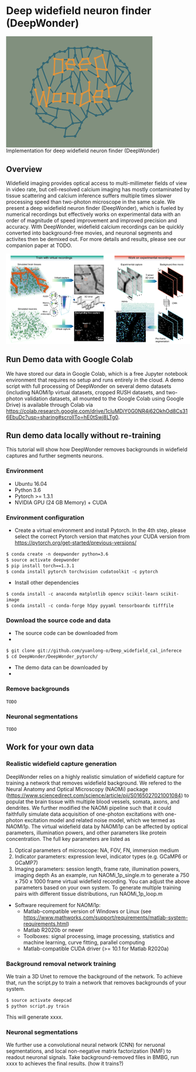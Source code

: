 # Deep widefield neuron finder (DeepWonder)
<img src="img/deepwonder_logo.png" width="400" align="center">
Implementation for deep widefield neuron finder (DeepWonder)

## Overview
Widefield imaging provides optical access to multi-millimeter fields of view in video rate, but cell-resolved calcium imaging has mostly contaminated by tissue scattering and calcium inference suffers multiple times slower processing speed than two-photon microscope in the same scale. We present a deep widefield neuron finder (DeepWonder), which is fueled by numerical recordings but effectively works on experimental data with an order of magnitude of speed improvement and improved precision and accuracy. With DeepWonder, widefield calcium recordings can be quickly converted into background-free movies, and neuronal segments and activites then be demixed out. For more details and results, please see our companion paper at TODO.

<img src="img/Workflow.png" width="600" align="center">

## Run Demo data with Google Colab
We have stored our data in Google Colab, which is a free Jupyter notebook environment that requires no setup and runs entirely in the cloud. A demo script with full processing of DeepWonder on several demo datasets (including NAOMi1p virtual datasets, cropped RUSH datasets, and two-photon validation datasets, all mounted to the Google Colab using Google Drive) is available through Colab via https://colab.research.google.com/drive/1cluMDiY0G0NR4j62OkhOd8Cs316EbuDc?usp=sharing#scrollTo=hE0tSwj8LTg0. 


## Run demo data locally without re-training
This tutorial will show how DeepWonder removes backgrounds in  widefield captures and further segments neurons.
### Environment 
* Ubuntu 16.04 
* Python 3.6
* Pytorch >= 1.3.1
* NVIDIA GPU (24 GB Memory) + CUDA

### Environment configuration
* Create a virtual environment and install Pytorch. In the 4th step, please select the correct Pytorch version that matches your CUDA version from https://pytorch.org/get-started/previous-versions/
```
$ conda create -n deepwonder python=3.6
$ source activate deepwonder
$ pip install torch==1.3.1
$ conda install pytorch torchvision cudatoolkit -c pytorch 
```

* Install other dependencies

```
$ conda install -c anaconda matplotlib opencv scikit-learn scikit-image
$ conda install -c conda-forge h5py pyyaml tensorboardx tifffile
```
### Download the source code and data
* The source code can be downloaded from 
* 
```
$ git clone git://github.com/yuanlong-o/Deep_widefield_cal_inferece
$ cd DeepWonder/DeepWonder_pytorch/
```

* The demo data can be downloaded by
* 
### Remove backgrounds
```
TODO
```

### Neuronal segmentations
```
TODO
```


## Work for your own data
### Realistic widefield capture generation
DeepWonder relies on a highly realistic simulation of widefield capture for training a network that removes widefield background. We refered to the Neural Anatomy and Optical Microscopy (NAOMi) package (https://www.sciencedirect.com/science/article/pii/S0165027021001084) to populat the brain tissue with multiple blood vessels, somata, axons, and dendrites. We further modified the NAOMi pipeline such that it could faithfully simulate data acquisition of one-photon excitations with one-photon excitation model and related noise model, which we termed as NAOMi1p. The virtual widefield data by NAOMi1p can be affected by optical parameters, illumination powers, and other parameters like protein concentration. The full key parameters are listed as
1. Optical parameters of microscope: NA, FOV, FN, immersion medium
2. Indicator parameters: expression level, indicator types (e.g. GCaMP6 or GCaMP7)
3. Imaging parameters: session length, frame rate, illumination powers, imaging depth 
As an example, run NAOMi_1p_single.m to generate a 750 x 750 x 1000 frame virtual widefield recording. You can adjust the above parameters based on your own system. To generate multiple training pairs with different tissue distributions, run NAOMi_1p_loop.m

* Software requirement for NAOMi1p:
  * Matlab-compatible version of Windows or Linux (see https://www.mathworks.com/support/requirements/matlab-system-requirements.html)
  * Matlab R2020b or newer
  * Toolboxes: signal processing, image processing, statistics and machine learning, curve fitting, parallel computing
  * Matlab-compatible CUDA driver (>= 10.1 for Matlab R2020a)

### Background removal network training
We train a 3D Unet to remove the background of the network. To achieve that, run the script.py to train a network that removes backgrounds of your system.
```
$ source activate deepcad
$ python script.py train
```
This will generate xxxx.

### Neuronal segmentations
We further use a convolutional neural network (CNN) for neruonal segmentations, and local non-negative matrix factorization (NMF) to readout neuronal signals. Take background-removed files in BMBG, run xxxx to achieves the final results.
(how it trains?)



